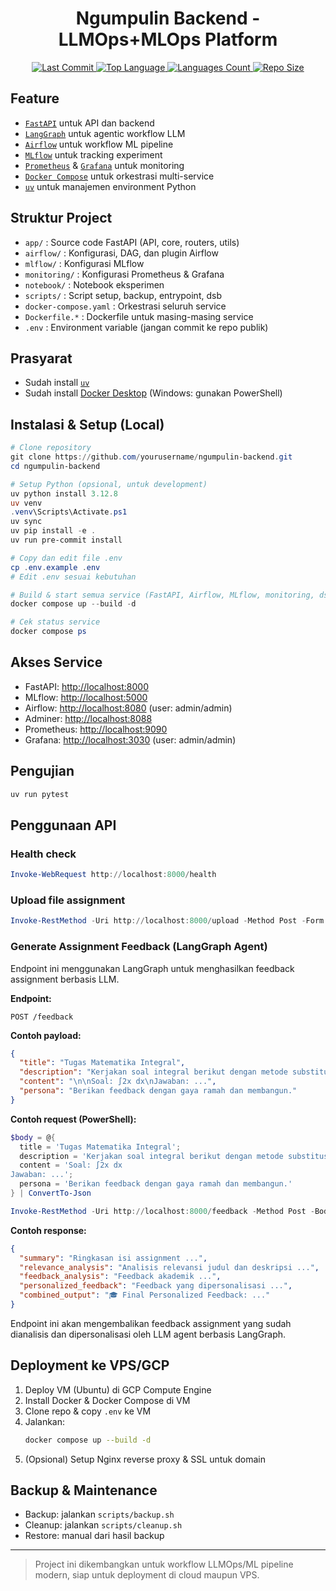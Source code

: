 <h1 align="center">Ngumpulin Backend - LLMOps+MLOps Platform</h1>

<p align="center">
  <a href="https://github.com/wahyudesu/ngumpulin-backend">
    <img src="https://img.shields.io/github/last-commit/wahyudesu/ngumpulin-backend?style=flat-square" alt="Last Commit">
  </a>
  <a href="https://github.com/wahyudesu/ngumpulin-backend">
    <img src="https://img.shields.io/github/languages/top/wahyudesu/ngumpulin-backend?style=flat-square" alt="Top Language">
  </a>
  <a href="https://github.com/wahyudesu/ngumpulin-backend">
    <img src="https://img.shields.io/github/languages/count/wahyudesu/ngumpulin-backend?style=flat-square" alt="Languages Count">
  </a>
  <a href="https://github.com/wahyudesu/ngumpulin-backend">
    <img src="https://img.shields.io/github/repo-size/wahyudesu/ngumpulin-backend?style=flat-square" alt="Repo Size">
  </a>
</p>

## Feature
- [`FastAPI`](https://fastapi.tiangolo.com/) untuk API dan backend
- [`LangGraph`](https://github.com/langchain-ai/langgraph) untuk agentic workflow LLM
- [`Airflow`](https://airflow.apache.org/) untuk workflow ML pipeline
- [`MLflow`](https://mlflow.org/) untuk tracking experiment
- [`Prometheus`](https://prometheus.io/) & [`Grafana`](https://grafana.com/) untuk monitoring
- [`Docker Compose`](https://docs.docker.com/compose/) untuk orkestrasi multi-service
- [`uv`](https://docs.astral.sh/uv/) untuk manajemen environment Python

## Struktur Project

- `app/` : Source code FastAPI (API, core, routers, utils)
- `airflow/` : Konfigurasi, DAG, dan plugin Airflow
- `mlflow/` : Konfigurasi MLflow
- `monitoring/` : Konfigurasi Prometheus & Grafana
- `notebook/` : Notebook eksperimen
- `scripts/` : Script setup, backup, entrypoint, dsb
- `docker-compose.yaml` : Orkestrasi seluruh service
- `Dockerfile.*` : Dockerfile untuk masing-masing service
- `.env` : Environment variable (jangan commit ke repo publik)

## Prasyarat
- Sudah install [`uv`](https://docs.astral.sh/uv/getting-started/installation/)
- Sudah install [Docker Desktop](https://www.docker.com/products/docker-desktop/) (Windows: gunakan PowerShell)

## Instalasi & Setup (Local)

```powershell
# Clone repository
git clone https://github.com/yourusername/ngumpulin-backend.git
cd ngumpulin-backend

# Setup Python (opsional, untuk development)
uv python install 3.12.8
uv venv
.venv\Scripts\Activate.ps1
uv sync
uv pip install -e .
uv run pre-commit install

# Copy dan edit file .env
cp .env.example .env
# Edit .env sesuai kebutuhan

# Build & start semua service (FastAPI, Airflow, MLflow, monitoring, dsb)
docker compose up --build -d

# Cek status service
docker compose ps
```

## Akses Service
- FastAPI: [http://localhost:8000](http://localhost:8000)
- MLflow: [http://localhost:5000](http://localhost:5000)
- Airflow: [http://localhost:8080](http://localhost:8080) (user: admin/admin)
- Adminer: [http://localhost:8088](http://localhost:8088)
- Prometheus: [http://localhost:9090](http://localhost:9090)
- Grafana: [http://localhost:3030](http://localhost:3030) (user: admin/admin)

## Pengujian

```powershell
uv run pytest
```

## Penggunaan API

### Health check
```powershell
Invoke-WebRequest http://localhost:8000/health
```

### Upload file assignment
```powershell
Invoke-RestMethod -Uri http://localhost:8000/upload -Method Post -Form @{uuid='123'; file_url='https://...' }
```

### Generate Assignment Feedback (LangGraph Agent)
Endpoint ini menggunakan LangGraph untuk menghasilkan feedback assignment berbasis LLM.

**Endpoint:**
```
POST /feedback
```

**Contoh payload:**
```json
{
  "title": "Tugas Matematika Integral",
  "description": "Kerjakan soal integral berikut dengan metode substitusi.",
  "content": "\n\nSoal: ∫2x dx\nJawaban: ...",
  "persona": "Berikan feedback dengan gaya ramah dan membangun."
}
```

**Contoh request (PowerShell):**
```powershell
$body = @{ 
  title = 'Tugas Matematika Integral';
  description = 'Kerjakan soal integral berikut dengan metode substitusi.';
  content = 'Soal: ∫2x dx
Jawaban: ...';
  persona = 'Berikan feedback dengan gaya ramah dan membangun.'
} | ConvertTo-Json

Invoke-RestMethod -Uri http://localhost:8000/feedback -Method Post -Body $body -ContentType 'application/json'
```

**Contoh response:**
```json
{
  "summary": "Ringkasan isi assignment ...",
  "relevance_analysis": "Analisis relevansi judul dan deskripsi ...",
  "feedback_analysis": "Feedback akademik ...",
  "personalized_feedback": "Feedback yang dipersonalisasi ...",
  "combined_output": "🎓 Final Personalized Feedback: ..."
}
```

Endpoint ini akan mengembalikan feedback assignment yang sudah dianalisis dan dipersonalisasi oleh LLM agent berbasis LangGraph.

## Deployment ke VPS/GCP

1. Deploy VM (Ubuntu) di GCP Compute Engine
2. Install Docker & Docker Compose di VM
3. Clone repo & copy `.env` ke VM
4. Jalankan:
   ```bash
   docker compose up --build -d
   ```
5. (Opsional) Setup Nginx reverse proxy & SSL untuk domain

## Backup & Maintenance

- Backup: jalankan `scripts/backup.sh`
- Cleanup: jalankan `scripts/cleanup.sh`
- Restore: manual dari hasil backup

---

> Project ini dikembangkan untuk workflow LLMOps/ML pipeline modern, siap untuk deployment di cloud maupun VPS.
